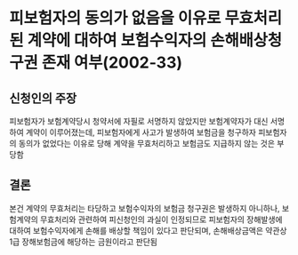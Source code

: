 # 피보험자의 동의가 없음을 이유로 무효처리된 계약에 대하여 보험수익자의 손해배상청구권 존재 여부(2002-33)

## 신청인의 주장
피보험자가 보험계약당시 청약서에 자필로 서명하지 않았지만 보험계약자가 대신 서명하여 계약이 이루어졌는데, 피보험자에게 사고가 발생하여 보험금을 청구하자 피보험자의 동의가 없었다는 이유로 당해 계약을 무효처리하고 보험금도 지급하지 않는 것은 부당함

## 결론
본건 계약의 무효처리는 타당하고 보험수익자의 보험금 청구권은 발생하지 아니하나, 보험계약의 무효처리와 관련하여 피신청인의 과실이 인정되므로 피보험자의 장해발생에 대하여 보험수익자에게 손해를 배상할 책임이 있다고 판단되며, 손해배상금액은 약관상 1급 장해보험금에 해당하는 금원이라고 판단됨